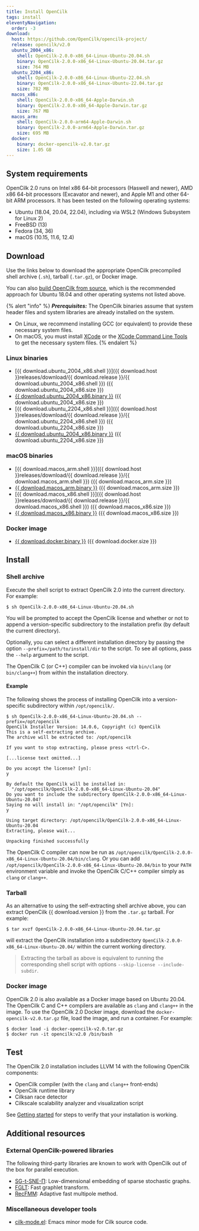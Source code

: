 ```yaml
---
title: Install OpenCilk
tags: install
eleventyNavigation:
  order: -3
download:
  host: https://github.com/OpenCilk/opencilk-project/
  release: opencilk/v2.0
  ubuntu_2004_x86: 
    shell: OpenCilk-2.0.0-x86_64-Linux-Ubuntu-20.04.sh
    binary: OpenCilk-2.0.0-x86_64-Linux-Ubuntu-20.04.tar.gz
    size: 764 MB
  ubuntu_2204_x86: 
    shell: OpenCilk-2.0.0-x86_64-Linux-Ubuntu-22.04.sh
    binary: OpenCilk-2.0.0-x86_64-Linux-Ubuntu-22.04.tar.gz
    size: 782 MB
  macos_x86: 
    shell: OpenCilk-2.0.0-x86_64-Apple-Darwin.sh
    binary: OpenCilk-2.0.0-x86_64-Apple-Darwin.tar.gz
    size: 767 MB
  macos_arm:
    shell: OpenCilk-2.0.0-arm64-Apple-Darwin.sh
    binary: OpenCilk-2.0.0-arm64-Apple-Darwin.tar.gz
    size: 695 MB
  docker: 
    binary: docker-opencilk-v2.0.tar.gz
    size: 1.05 GB
---
```


## System requirements

OpenCilk 2.0 runs on Intel x86 64-bit processors (Haswell and newer), AMD x86
64-bit processors (Excavator and newer), and Apple M1 and other 64-bit
ARM processors.  It has been tested on the following operating systems:

 - Ubuntu (18.04, 20.04, 22.04), including via WSL2 (Windows Subsystem for Linux 2)
 - FreeBSD (13)
 - Fedora (34, 36)
 - macOS (10.15, 11.6, 12.4)

## Download

Use the links below to download the appropriate OpenCilk precompiled shell
archive (`.sh`), tarball (`.tar.gz`), or Docker image.

You can also [build OpenCilk from source](../build-opencilk-from-source), which is the recommended approach for Ubuntu 18.04 and other operating systems not listed above.

{% alert "info" %}
***Prerequisites:*** The OpenCilk binaries assume that system header files and system libraries
are already installed on the system.
- On Linux, we recommend installing GCC (or equivalent) to provide these necessary system files.
- On macOS, you must install [XCode](https://developer.apple.com/support/xcode/) or
the [XCode Command Line Tools](https://mac.install.guide/commandlinetools/index.html) to get
the necessary system files. 
{% endalert %}

### Linux binaries
 
 - [{{ download.ubuntu_2004_x86.shell }}]({{ download.host }}releases/download/{{ download.release }}/{{ download.ubuntu_2004_x86.shell }})
   ({{ download.ubuntu_2004_x86.size }})
 - <a id="{{ download.release }} ubuntu 2004 x86" href="{{ download.host }}releases/download/{{ download.release }}/{{ download.ubuntu_2004_x86.binary }}">{{ download.ubuntu_2004_x86.binary }}</a>
   ({{ download.ubuntu_2004_x86.size }})
 - [{{ download.ubuntu_2204_x86.shell }}]({{ download.host }}releases/download/{{ download.release }}/{{ download.ubuntu_2204_x86.shell }})
   ({{ download.ubuntu_2204_x86.size }})
 - <a id="{{ download.release }} ubuntu 2204 x86" href="{{ download.host }}releases/download/{{ download.release }}/{{ download.ubuntu_2204_x86.binary }}">{{ download.ubuntu_2004_x86.binary }}</a>
   ({{ download.ubuntu_2204_x86.size }})

### macOS binaries

 - [{{ download.macos_arm.shell }}]({{ download.host }}releases/download/{{ download.release }}/{{ download.macos_arm.shell }})
   ({{ download.macos_arm.size }})
 - <a id="{{ download.release }} macos arm" href="{{ download.host }}releases/download/{{ download.release }}/{{ download.macos_arm.binary }}">{{ download.macos_arm.binary }}</a>
   ({{ download.macos_arm.size }})
 - [{{ download.macos_x86.shell }}]({{ download.host }}releases/download/{{ download.release }}/{{ download.macos_x86.shell }})
   ({{ download.macos_x86.size }})
 - <a id="{{ download.release }} macos x86" href="{{ download.host }}releases/download/{{ download.release }}/{{ download.macos_x86.binary }}">{{ download.macos_x86.binary }}</a>
   ({{ download.macos_x86.size }})

### Docker image

 - <a id="{{ download.release }} docker" href="{{ download.host }}releases/download/{{ download.release }}/{{ download.docker.binary }}">{{ download.docker.binary }}</a>
   ({{ download.docker.size }})

## Install

### Shell archive

Execute the shell script to extract OpenCilk 2.0 into the current directory.  For example:

```shell-session
$ sh OpenCilk-2.0.0-x86_64-Linux-Ubuntu-20.04.sh
```

You will be prompted to accept the OpenCilk license and whether or not to
append a version-specific subdirectory to the installation prefix (by default
the current directory).

Optionally, you can select a different installation directory by passing the
option `--prefix=/path/to/install/dir` to the script.  To see all options, pass
the `--help` argument to the script.

The OpenCilk C (or C++) compiler can be invoked via `bin/clang` (or
`bin/clang++`) from within the installation directory.

#### Example

The following shows the process of installing OpenCilk into a version-specific
subdirectory within `/opt/opencilk/`.

```shell-session
$ sh OpenCilk-2.0.0-x86_64-Linux-Ubuntu-20.04.sh --prefix=/opt/opencilk
OpenCilk Installer Version: 14.0.6, Copyright (c) OpenCilk
This is a self-extracting archive.
The archive will be extracted to: /opt/opencilk

If you want to stop extracting, please press <ctrl-C>.

[...license text omitted...]

Do you accept the license? [yn]:
y

By default the OpenCilk will be installed in:
  "/opt/opencilk/OpenCilk-2.0.0-x86_64-Linux-Ubuntu-20.04"
Do you want to include the subdirectory OpenCilk-2.0.0-x86_64-Linux-Ubuntu-20.04?
Saying no will install in: "/opt/opencilk" [Yn]:
y

Using target directory: /opt/opencilk/OpenCilk-2.0.0-x86_64-Linux-Ubuntu-20.04
Extracting, please wait...

Unpacking finished successfully
```

The OpenCilk C compiler can now be run as
`/opt/opencilk/OpenCilk-2.0.0-x86_64-Linux-Ubuntu-20.04/bin/clang`.  Or you can add
`/opt/opencilk/OpenCilk-2.0.0-x86_64-Linux-Ubuntu-20.04/bin` to your `PATH` environment variable
and invoke the OpenCilk C/C++ compiler simply as `clang` or `clang++`.

### Tarball

As an alternative to using the self-extracting shell archive above, you can
extract OpenCilk {{ download.version }} from the `.tar.gz` tarball.  For example:

```shell-session
$ tar xvzf OpenCilk-2.0.0-x86_64-Linux-Ubuntu-20.04.tar.gz
```

will extract the OpenCilk installation into a subdirectory
`OpenCilk-2.0.0-x86_64-Linux-Ubuntu-20.04/` within the current working directory.

> Extracting the tarball as above is equivalent to running the corresponding
> shell script with options `--skip-license --include-subdir`.

### Docker image

OpenCilk 2.0 is also available as a Docker image based on Ubuntu 20.04.  The
OpenCilk C and C++ compilers are available as `clang` and `clang++` in the
image.  To use the OpenCilk 2.0 Docker image, download the
`docker-opencilk-v2.0.tar.gz` file, load the image, and run a container.  For
example:

```shell-session
$ docker load -i docker-opencilk-v2.0.tar.gz
$ docker run -it opencilk:v2.0 /bin/bash
```

## Test

The OpenCilk 2.0 installation includes LLVM 14 with the following OpenCilk
components:

 - OpenCilk compiler (with the `clang` and `clang++` front-ends)
 - OpenCilk runtime library
 - Cilksan race detector 
 - Cilkscale scalability analyzer and visualization script

See [Getting started](/doc/users-guide/getting-started) for steps to verify
that your installation is working.

## Additional resources

### External OpenCilk-powered libraries

The following third-party libraries are known to work with OpenCilk out of the
box for parallel execution.

- [SG-t-SNE-Π](https://github.com/fcdimitr/sgtsnepi): Low-dimensional embedding
  of sparse stochastic graphs.
- [FGLT](https://github.com/ailiop/fglt): Fast graphlet transform.
- [RecFMM](https://github.com/zhang416/recfmm): Adaptive fast multipole method.

### Miscellaneous developer tools

- [cilk-mode.el](https://github.com/ailiop/cilk-mode/): Emacs minor mode for
  Cilk source code.
